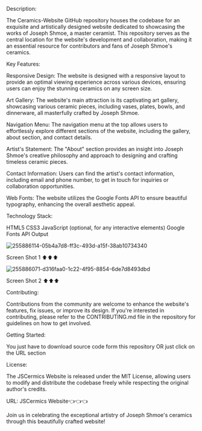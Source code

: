 Description:

The Ceramics-Website GitHub repository houses the codebase for an exquisite and artistically designed website dedicated to showcasing the works of Joseph Shmoe, a master ceramist. This repository serves as the central location for the website's development and collaboration, making it an essential resource for contributors and fans of Joseph Shmoe's ceramics.

Key Features:

Responsive Design: The website is designed with a responsive layout to provide an optimal viewing experience across various devices, ensuring users can enjoy the stunning ceramics on any screen size.

Art Gallery: The website's main attraction is its captivating art gallery, showcasing various ceramic pieces, including vases, plates, bowls, and dinnerware, all masterfully crafted by Joseph Shmoe.

Navigation Menu: The navigation menu at the top allows users to effortlessly explore different sections of the website, including the gallery, about section, and contact details.

Artist's Statement: The "About" section provides an insight into Joseph Shmoe's creative philosophy and approach to designing and crafting timeless ceramic pieces.

Contact Information: Users can find the artist's contact information, including email and phone number, to get in touch for inquiries or collaboration opportunities.

Web Fonts: The website utilizes the Google Fonts API to ensure beautiful typography, enhancing the overall aesthetic appeal.

Technology Stack:

HTML5 CSS3 JavaScript (optional, for any interactive elements) Google Fonts API Output


![255886114-05b4a7d8-ff3c-493d-a15f-38ab10734340](https://github.com/saurabhalagdeve/Ceramics-Website-responsive/assets/127332934/fe5e0df9-2a4e-4125-befa-828dcb1c369d)

Screen Shot 1 ⬆️⬆️⬆️

![255886071-d316faa0-1c22-4f95-8854-6de7d8493dbd](https://github.com/saurabhalagdeve/Ceramics-Website-responsive/assets/127332934/5eb8997b-dad4-4758-ba49-ad9ba670df5b)


Screen Shot 2 ⬆️⬆️⬆️

Contributing:

Contributions from the community are welcome to enhance the website's features, fix issues, or improve its design. If you're interested in contributing, please refer to the CONTRIBUTING.md file in the repository for guidelines on how to get involved.

Getting Started:

You just have to download source code form this repository OR just click on the URL section

License:

The JSCermics Website is released under the MIT License, allowing users to modify and distribute the codebase freely while respecting the original author's credits.

URL: JSCermics Website👈👈👈

Join us in celebrating the exceptional artistry of Joseph Shmoe's ceramics through this beautifully crafted website!
